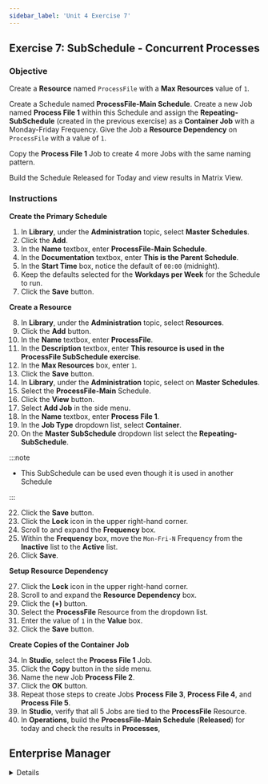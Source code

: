 ```yaml
---
sidebar_label: 'Unit 4 Exercise 7'
---
```


## Exercise 7: SubSchedule - Concurrent Processes

### Objective

Create a **Resource** named ```ProcessFile``` with a **Max Resources** value of ```1```.

Create a Schedule named **ProcessFile-Main Schedule**. Create a new Job named **Process File 1** within this Schedule and assign the **Repeating-SubSchedule** (created in the previous exercise) as a **Container Job** with a Monday-Friday Frequency. Give the Job a **Resource Dependency** on ```ProcessFile``` with a value of ```1```.

Copy the **Process File 1** Job to create 4 more Jobs with the same naming pattern.

Build the Schedule Released for Today and view results in Matrix View.

### Instructions

**Create the Primary Schedule**

1.	In **Library**, under the **Administration** topic, select **Master Schedules**. 
2.	Click the **Add**. 
3.	In the **Name** textbox, enter **ProcessFile-Main Schedule**. 
4.	In the **Documentation** textbox, enter **This is the Parent Schedule**.
5.	In the **Start Time** box, notice the default of ```00:00``` (midnight).
6.	Keep the defaults selected for the **Workdays per Week** for the Schedule to run.
7.	Click the **Save** button.

**Create a Resource**

8.	In **Library**, under the **Administration** topic, select **Resources**. 
9.	Click the **Add** button. 
10.	In the **Name** textbox, enter **ProcessFile**. 
11.	In the **Description** textbox, enter **This resource is used in the ProcessFile SubSchedule exercise**.
12.	In the **Max Resources** box, enter ```1```.
13.	Click the **Save** button.
14.	In **Library**, under the **Administration** topic, select on **Master Schedules**.
15.	Select the **ProcessFile-Main** Schedule.
16. Click the **View** button.
18. Select **Add Job** in the side menu.
19.	In the **Name** textbox, enter **Process File 1**. 
20.	In the **Job Type** dropdown list, select **Container**.
21.	On the **Master SubSchedule** dropdown list select the **Repeating-SubSchedule**.

:::note

* This SubSchedule can be used even though it is used in another Schedule

:::

22.	Click the **Save** button.
23. Click the **Lock** icon in the upper right-hand corner.
24.	Scroll to and expand the **Frequency** box.
25.	Within the **Frequency** box, move the ```Mon-Fri-N``` Frequency from the **Inactive** list to the **Active** list.
26.	Click **Save**.

**Setup Resource Dependency**

27. Click the **Lock** icon in the upper right-hand corner.
28.	Scroll to and expand the **Resource Dependency** box.
30.	Click the **(+)** button.
31.	Select the **ProcessFile** Resource from the dropdown list.
32.	Enter the value of ```1``` in the **Value** box.
33.	Click the **Save** button.

**Create Copies of the Container Job**

34.	In **Studio**, select the **Process File 1** Job. 
35. Click the **Copy** button in the side menu.
35.	Name the new Job **Process File 2**.
36.	Click the **OK** button.
37.	Repeat those steps to create Jobs **Process File 3**, **Process File 4**, and **Process File 5**.
38.	In **Studio**, verify that all 5 Jobs are tied to the **ProcessFile** Resource.
39.	In **Operations**, build the **ProcessFile-Main Schedule** (**Released**) for today and check the results in **Processes**,

## Enterprise Manager

<details>

:::tip [Walkthrough Video - Unit 4 Exercise 7](../static/videobasic/U4E7.mp4)

:::


**Create the Primary Schedule**

1.	Under the **Administration** topic, Double-Click on **Schedule Master**. 
2.	Click the **Add** button on the **Schedule Master** toolbar. 
3.	In the **Name** textbox, enter **ProcessFile-Main Schedule**. 
4.	In the **Documentation** textbox, enter **This is the Parent Schedule**.
5.	In the **Start Time** box, notice the default of ```00:00``` (midnight).
6.	Keep the defaults selected for the **Workdays per Week** for the Schedule to run.
7.	Click the **Save** button on the **Schedule Master** toolbar and close the **Schedule Master** tab.

**Create a Resource**

8.	Under the **Administration** topic, Double-Click on **Resources**. 
9.	Click the **Add** button on the **Resources** toolbar. 
10.	In the **Name** textbox, enter **ProcessFile**. 
11.	In the **Documentation** textbox, enter **This resource is used in the ProcessFile SubSchedule exercise**.
12.	In the **Max Resources** box, enter ```1```.
13.	Click the **Save** button on the **Resources** toolbar and close the Resources tab.
14.	Under the **Administration** topic, Double-Click on **Job Master**.
15.	Select the **ProcessFile-Main** Schedule.
16.	Click the **Add** button on the **Job Master** toolbar. 
17.	In the **Name** textbox, enter **Process File 1**. 
18.	In the **Job Type** drop-down list, select **Container**.
19.	On the **Schedule to run as SubSchedule** drop-down list select the **Repeating-SubSchedule**.

:::note
20.	This SubSchedule can be used even though it is used in another Schedule
:::

21.	Click the **Save** button on the **Job Master** toolbar.
22.	Click the **Frequency** tab.
23.	Within the **Frequency** list frame, click the **Add** button.
24.	Click inside the option button to **Use Existing Frequency**.
25.	Select ```Mon-Fri-N``` from the drop-down list.
26.	Click **Next**.
27.	Click **Finish**.

**Setup Resource Dependency**

28.	With the **Job Master** still open, click on the **Dependencies** tab.
29.	Click on the **Threshold/Resource Dependency** sub-tab.
30.	Click the **Add** button under the **Threshold/Resource Dependency** sub-tab.
31.	Select the **ProcessFile** Resource from the **Threshold/Resource** drop-down menu.
32.	Enter the value of ```1``` in the **Value** box.
33.	Click **OK**.

**Create Copies of the Container Job**

34.	On the **Job Master** toolbar, click the **Copy** button or press **Ctrl+Insert**. 
35.	Name the Job **Process File 2**.
36.	Click **OK**.
37.	Repeat those steps to create Jobs **Process File 3**, **Process File 4**, and **Process File 5**.
38.	Close the **Job Master**.
39.	Use the **Workflow Designer** to verify that all 5 Jobs are tied to the **ProcessFile** Resource.
40.	Close the **Workflow Designer**.
41.	Build the **ProcessFile-Main Schedule** (**Released**) for today and check the results using the **List**/**Matrix** views and the **PERT** view

 ![](../static/imgbasic/432.png)

</details>